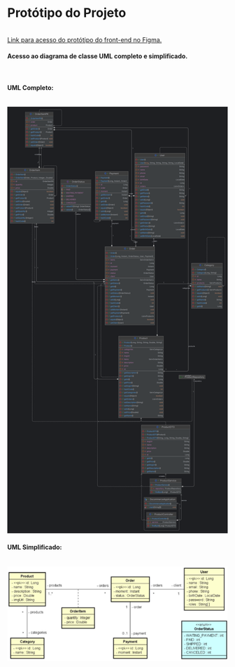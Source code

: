 <h1>Protótipo do Projeto</h1>

</br>
<a href="https://www.figma.com/design/ZrGNVNG0kZL6txDv4G8P6s/DSCommerce?node-id=0-1&node-type=canvas&t=UdV8m4EkaxxM2f6J-0">Link para acesso do protótipo do front-end no Figma.</a>

</br>

<h4>Acesso ao diagrama de classe UML completo e simplificado.</h4></br>

<h4>UML Completo:</h4></br>
<img src="https://github.com/RenatoNato/dscommerce/blob/main/DSCommerce.png">

<h4>UML Simplificado:</h4></br>
<img src="https://github.com/RenatoNato/dscommerce/blob/main/uml-simplificado.png">